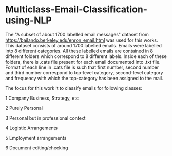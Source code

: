 # Multiclass-Email-Classification-using-NLP

The "A subset of about 1700 labelled email messages" dataset from https://bailando.berkeley.edu/enron_email.html was used for this works. This dataset consists of around 1700 labelled emails. Emails were labelled into 8 different categories. All these labelled emails are contained in 8 different folders which correspond to 8 different labels. Inside each of these folders, there is .cats file present for each email documented into .txt file. Format of each line in .cats file is such that first number, second number and third number correspond to top-level category, second-level category and frequency with which the top-category has been assigned to the mail.

The focus for this work it to classify emails for following classes:

1 Company Business, Strategy, etc

2 Purely Personal

3 Personal but in professional context 

4 Logistic Arrangements

5 Employment arrangements

6 Document editing/checking
